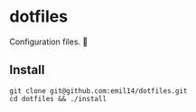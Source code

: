 # dotfiles
Configuration files. :floppy_disk:

## Install
```shell
git clone git@github.com:emil14/dotfiles.git
cd dotfiles && ./install
```

